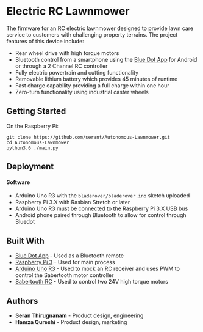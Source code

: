 # Electric RC Lawnmower

The firmware for an RC electric lawnmower designed to provide lawn care service to customers with challenging property terrains. The project features of this device include:
  * Rear wheel drive with high torque motors
  * Bluetooth control from a smartphone using the [Blue Dot App](https://play.google.com/store/apps/details?id=com.stuffaboutcode.bluedot&hl=en_CA) for Android or through a 2 Channel RC controller
  * Fully electric powertrain and cutting functionality
  * Removable lithium battery which provides 45 minutes of runtime
  * Fast charge capability providing a full charge within one hour
  * Zero-turn functionality using industrial caster wheels

## Getting Started

On  the Raspberry Pi:
```
git clone https://github.com/serant/Autonomous-Lawnmower.git
cd Autonomous-Lawnmower
python3.6 ./main.py
```

## Deployment

#### Software
  * Arduino Uno R3 with the `bladerover/bladerover.ino` sketch uploaded
  * Raspberry Pi 3.X with Rasbian Stretch or later
  * Arduino Uno R3 must be connected to the Raspberry Pi 3.X USB bus
  * Android phone paired through Bluetooth to allow for control through Bluedot

## Built With
* [Blue Dot App](https://play.google.com/store/apps/details?id=com.stuffaboutcode.bluedot&hl=en_CA) - Used as a Bluetooth remote
* [Raspberry Pi 3]() - Used for main process
* [Arduino Uno R3]() - Used to mock an RC receiver and uses PWM to control the Sabertooth motor controller
* [Sabertooth RC]() - Used to control two 24V high torque motors

## Authors

* **Seran Thirugnanam** - Product design, engineering
* **Hamza Qureshi** - Product design, marketing 
